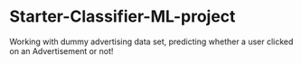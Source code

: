 # Starter-Classifier-ML-project
Working with dummy advertising data set, predicting whether a user clicked on an Advertisement or not!
